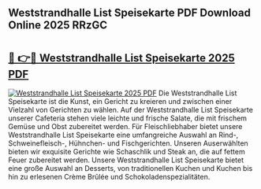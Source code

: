 ## Weststrandhalle List Speisekarte PDF Download Online 2025 RRzGC

# <h2><a href="http://gc68z8f.nevu.top/?p=Weststrandhalle+List+Speisekarte">🔗 👉🔴 Weststrandhalle List Speisekarte 2025 PDF</a></h2>

[![Weststrandhalle List Speisekarte 2025 PDF](https://i.imgur.com/dBaPXMq.png)](http://gc68z8f.nevu.top/?p=Weststrandhalle+List+Speisekarte)
Die Weststrandhalle List Speisekarte ist die Kunst, ein Gericht zu kreieren und zwischen einer Vielzahl von Gerichten zu wählen. Auf der Weststrandhalle List Speisekarte unserer Cafeteria stehen viele leichte und frische Salate, die mit frischem Gemüse und Obst zubereitet werden. Für Fleischliebhaber bietet unsere Weststrandhalle List Speisekarte eine umfangreiche Auswahl an Rind-, Schweinefleisch-, Hühnchen- und Fischgerichten. Unseren Auserwählten bieten wir exquisite Gerichte wie Schaschlik und Steak an, die auf fettem Feuer zubereitet werden. Unsere Weststrandhalle List Speisekarte bietet eine große Auswahl an Desserts, von traditionellen Kuchen und Kuchen bis hin zu erlesenen Crème Brûlée und Schokoladenspezialitäten.
